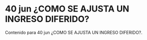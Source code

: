 # 40 jun  ¿COMO SE AJUSTA UN INGRESO DIFERIDO?

Contenido para 40 jun  ¿COMO SE AJUSTA UN INGRESO DIFERIDO?.